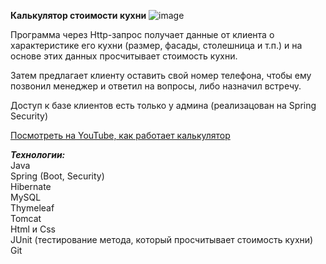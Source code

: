 **Калькулятор стоимости кухни**
![image](https://user-images.githubusercontent.com/63871611/98662872-6f38ff80-2359-11eb-96b2-34543c1895ef.png)

Программа через Http-запрос получает данные от клиента о характеристике его кухни (размер, фасады, столешница и т.п.) и на основе этих данных просчитывает  стоимость кухни.

Затем предлагает клиенту оставить свой номер телефона, чтобы ему позвонил менеджер и ответил на вопросы, либо назначил встречу.

Доступ к базе клиентов есть только у админа (реализацован на Spring Security)

<a href="https://youtu.be/RNkWCl4L6JQ"> Посмотреть на YouTube, как работает калькулятор </a>

***Технологии:***<br>
Java <br>
Spring (Boot, Security) <br>
Hibernate <br>
MySQL <br>
Thymeleaf<br>
Tomcat<br>
Html и Css<br>
JUnit (тестирование метода, который просчитывает стоимость кухни)<br>
Git<br>




